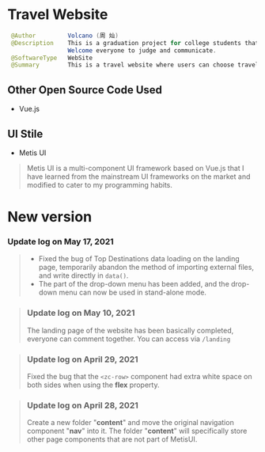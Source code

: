 # Travel Website
```java
 @Author         Volcano (周 灿)
 @Description    This is a graduation project for college students that I helped others to do. 
                 Welcome everyone to judge and communicate.
 @SoftwareType   WebSite
 @Summary        This is a travel website where users can choose travel routes and book hotel rooms on the platform.
```
## Other Open Source Code Used
- Vue.js
## UI Stile
- Metis UI
> Metis UI is a multi-component UI framework based on Vue.js that I have learned from the mainstream UI frameworks on the market and modified to cater to my programming habits.



# New version

### Update log on May 17, 2021
> - Fixed the bug of Top Destinations data loading on the landing page, temporarily abandon the method of importing external files, and write directly in `data()`.
> - The part of the drop-down menu has been added, and the drop-down menu can now be used in stand-alone mode.

> ### Update log on May 10, 2021
> The landing page of the website has been basically completed, everyone can comment together.
> You can access via ```/landing```

> ### Update log on April 29, 2021
> Fixed the bug that the ```<zc-row>``` component had extra white space on both sides when using the **flex** property.


> ### Update log on April 28, 2021
> Create a new folder "**content**" and move the original navigation component "**nav**" into it. The folder "**content**" will specifically store other page components that are not part of MetisUI.


